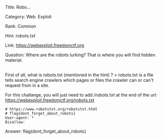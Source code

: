 Title: Robo...

Category: Web. Exploit

Rank: Common

Hint: robots.txt

Link: https://webexploit.freedomctf.org

Question: Where are the robots lurking? That is where you will find hidden material.

<br />
First of all, what is robots.txt (mentioned in the hint) ?
> robots.txt is a file tells search engine crawlers which pages or files the crawler can or can't request from in a site.
<br />

For this challange, you will just need to add /robots.txt at the end of the url: 
https://webexploit.freedomctf.org/robots.txt

```
# https://www.robotstxt.org/robotstxt.html
# flag{dont_forget_about_robots}
User-agent: *
Disallow:
```

Answer: flag{dont_forget_about_robots}
